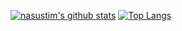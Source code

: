 
[![nasustim's github stats](https://github-readme-stats.vercel.app/api?username=nasustim&hide=prs,issues,contribs?count_private=true?show_icons=true)](https://github.com/anuraghazra/github-readme-stats)
[![Top Langs](https://github-readme-stats.vercel.app/api/top-langs/?username=nasustim&layout=compact)](https://github.com/anuraghazra/github-readme-stats)
